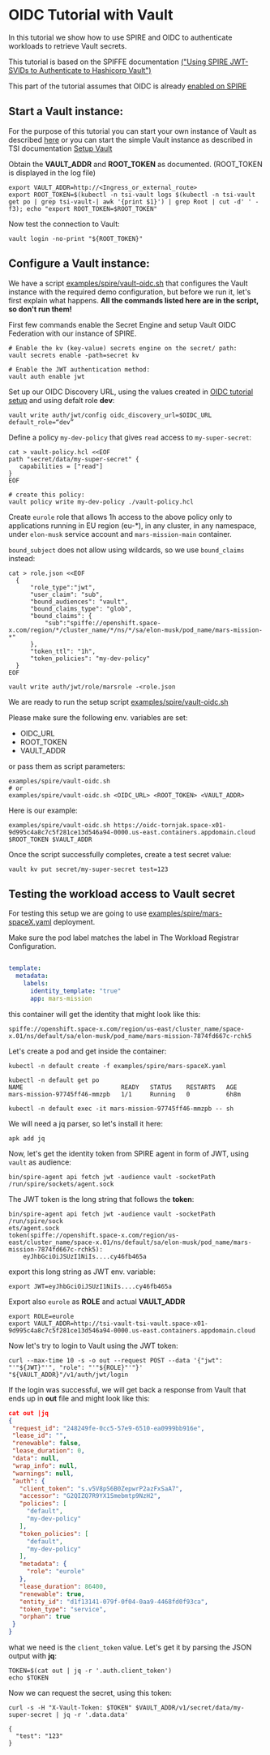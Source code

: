 # OIDC Tutorial with Vault
In this tutorial we show how to use SPIRE and OIDC to authenticate workloads to
retrieve Vault secrets.

This tutorial is based on the SPIFFE documentation [("Using SPIRE JWT-SVIDs to Authenticate
to Hashicorp Vault")](https://spiffe.io/docs/latest/keyless/vault/readme/)

This part of the tutorial assumes that OIDC is already [enabled on SPIRE](./spire-oidc-tutorial.md)

## Start a Vault instance:
For the purpose of this tutorial you can start your own instance of Vault
as described [here](https://spiffe.io/docs/latest/keyless/vault/readme/#create-the-config-file-and-run-the-vault-server)
or you can start the simple Vault instance as described in TSI documentation
[Setup Vault](./vault.md)

Obtain the **VAULT_ADDR** and **ROOT_TOKEN** as documented. (ROOT_TOKEN is displayed
in the log file)

```console
export VAULT_ADDR=http://<Ingress_or_external_route>
export ROOT_TOKEN=$(kubectl -n tsi-vault logs $(kubectl -n tsi-vault get po | grep tsi-vault-| awk '{print $1}') | grep Root | cut -d' ' -f3); echo "export ROOT_TOKEN=$ROOT_TOKEN"
```

Now test the connection to Vault:
```console
vault login -no-print "${ROOT_TOKEN}"
```

## Configure a Vault instance:
We have a script [examples/spire/vault-oidc.sh](../examples/spire/vault-oidc.sh) that configures the Vault instance with the required demo configuration, but before we run it, let's first explain what happens.
**All the commands listed here are in the script, so don't run them!**

First few commands enable the Secret Engine and setup Vault OIDC Federation with
our instance of SPIRE.

```
# Enable the kv (key-value) secrets engine on the secret/ path:
vault secrets enable -path=secret kv

# Enable the JWT authentication method:
vault auth enable jwt
```

Set up our OIDC Discovery URL, using the values created in [OIDC tutorial setup](./spire-oidc-tutorial.md)
and using defalt role **dev**:
```
vault write auth/jwt/config oidc_discovery_url=$OIDC_URL default_role=“dev”
```

Define a policy `my-dev-policy` that gives `read` access to `my-super-secret`:
```console
cat > vault-policy.hcl <<EOF
path "secret/data/my-super-secret" {
   capabilities = ["read"]
}
EOF

# create this policy:
vault policy write my-dev-policy ./vault-policy.hcl
```
Create `eurole` role that allows 1h access to the above policy only to applications
running in EU region (eu-*), in any cluster, in any namespace, under `elon-musk`
service account and `mars-mission-main` container.

`bound_subject` does not allow using wildcards, so we use `bound_claims` instead:
```console
cat > role.json <<EOF
  {
      "role_type":"jwt",
      "user_claim": "sub",
      "bound_audiences": "vault",
      "bound_claims_type": "glob",
      "bound_claims": {
          "sub":"spiffe://openshift.space-x.com/region/*/cluster_name/*/ns/*/sa/elon-musk/pod_name/mars-mission-*"
      },
      "token_ttl": "1h",
      "token_policies": "my-dev-policy"
  }
EOF

vault write auth/jwt/role/marsrole -<role.json
```

We are ready to run the setup script [examples/spire/vault-oidc.sh](../examples/spire/vault-oidc.sh)

Please make sure the following env. variables are set:
* OIDC_URL
* ROOT_TOKEN
* VAULT_ADDR

or pass them as script parameters:

```
examples/spire/vault-oidc.sh
# or
examples/spire/vault-oidc.sh <OIDC_URL> <ROOT_TOKEN> <VAULT_ADDR>

```
Here is our example:
```console
examples/spire/vault-oidc.sh https://oidc-tornjak.space-x01-9d995c4a8c7c5f281ce13d546a94-0000.us-east.containers.appdomain.cloud $ROOT_TOKEN $VAULT_ADDR
```


Once the script successfully completes,
create a test secret value:
```console
vault kv put secret/my-super-secret test=123
```

## Testing the workload access to Vault secret
For testing this setup we are going to use
[examples/spire/mars-spaceX.yaml](examples/spire/mars-spaceX.yaml) deployment.

Make sure the pod label matches the label in The Workload Registrar Configuration.

```yaml

template:
  metadata:
    labels:
      identity_template: "true"
      app: mars-mission

```
this container will get the identity that might look like this:

`spiffe://openshift.space-x.com/region/us-east/cluster_name/space-x.01/ns/default/sa/elon-musk/pod_name/mars-mission-7874fd667c-rchk5`

Let's create a pod and get inside the container:

```console
kubectl -n default create -f examples/spire/mars-spaceX.yaml

kubectl -n default get po
NAME                           READY   STATUS    RESTARTS   AGE
mars-mission-97745ff46-mmzpb   1/1     Running   0          6h8m

kubectl -n default exec -it mars-mission-97745ff46-mmzpb -- sh
```

We will need a jq parser, so let's install it here:

```console
apk add jq

```

Now, let's get the identity token from SPIRE agent in form of JWT, using `vault` as audience:

```console
bin/spire-agent api fetch jwt -audience vault -socketPath /run/spire/sockets/agent.sock
```

The JWT token is the long string that follows the **token**:

```console
bin/spire-agent api fetch jwt -audience vault -socketPath /run/spire/sock
ets/agent.sock
token(spiffe://openshift.space-x.com/region/us-east/cluster_name/space-x.01/ns/default/sa/elon-musk/pod_name/mars-mission-7874fd667c-rchk5):
	eyJhbGciOiJSUzI1NiIs....cy46fb465a
```

export this long string as JWT env. variable:

```
export JWT=eyJhbGciOiJSUzI1NiIs....cy46fb465a
```
Export also `eurole` as **ROLE** and actual **VAULT_ADDR**

```console
export ROLE=eurole
export VAULT_ADDR=http://tsi-vault-tsi-vault.space-x01-9d995c4a8c7c5f281ce13d546a94-0000.us-east.containers.appdomain.cloud
```
Now let's try to login to Vault using the JWT token:

```console
curl --max-time 10 -s -o out --request POST --data '{"jwt": "'"${JWT}"'", "role": "'"${ROLE}"'"}' "${VAULT_ADDR}"/v1/auth/jwt/login
```

If the login was successful, we will get back a response from Vault that ends up in **out** file and might look like this:

```json
cat out |jq
{
 "request_id": "248249fe-0cc5-57e9-6510-ea0999bb916e",
 "lease_id": "",
 "renewable": false,
 "lease_duration": 0,
 "data": null,
 "wrap_info": null,
 "warnings": null,
 "auth": {
   "client_token": "s.v5V8pS6B0ZepwrP2azFxSaA7",
   "accessor": "G2QIZQ7R9YX1Smebmtp9NzH2",
   "policies": [
     "default",
     "my-dev-policy"
   ],
   "token_policies": [
     "default",
     "my-dev-policy"
   ],
   "metadata": {
     "role": "eurole"
   },
   "lease_duration": 86400,
   "renewable": true,
   "entity_id": "d1f13141-079f-0f04-0aa9-4468fd0f93ca",
   "token_type": "service",
   "orphan": true
 }
}
```
what we need is the `client_token` value. Let's get it by parsing the JSON output with **jq**:

```console
TOKEN=$(cat out | jq -r '.auth.client_token')
echo $TOKEN
```
Now we can request the secret, using this token:
```console
curl -s -H "X-Vault-Token: $TOKEN" $VAULT_ADDR/v1/secret/data/my-super-secret | jq -r '.data.data'

{
  "test": "123"
}
```
